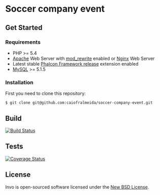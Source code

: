 # Soccer company event

## Get Started

### Requirements

* PHP >= 5.4
* [Apache][2] Web Server with [mod_rewrite][3] enabled or [Nginx][4] Web Server
* Latest stable [Phalcon Framework release][5] extension enabled
* [MySQL][6] >= 5.1.5

### Installation

First you need to clone this repository:

```
$ git clone git@github.com:caiofralmeida/soccer-company-event.git
```

## Build
[![Build Status](https://travis-ci.org/caiofralmeida/soccer-company-event.svg?branch=master)](http://travis-ci.org/caiofralmeida/soccer-company-event)

## Tests
[![Coverage Status](https://coveralls.io/repos/github/caiofralmeida/soccer-company-event/badge.svg?branch=master)](https://coveralls.io/github/caiofralmeida/soccer-company-event?branch=master)

## License

Invo is open-sourced software licensed under the [New BSD License][8].

[1]: https://phalconphp.com/
[2]: http://httpd.apache.org/
[3]: http://httpd.apache.org/docs/current/mod/mod_rewrite.html
[4]: http://nginx.org/
[5]: https://github.com/phalcon/cphalcon/releases
[6]: https://www.mysql.com/
[7]: https://github.com/phalcon/invo/blob/master/CONTRIBUTING.md
[8]: https://github.com/phalcon/invo/blob/master/docs/LICENSE.md
